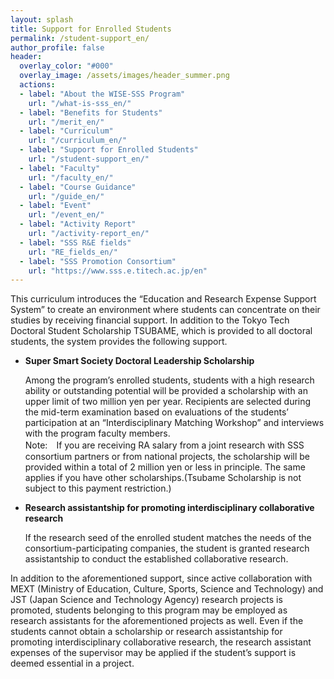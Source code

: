 ```yaml
---
layout: splash
title: Support for Enrolled Students
permalink: /student-support_en/
author_profile: false
header:
  overlay_color: "#000"
  overlay_image: /assets/images/header_summer.png
  actions:
  - label: "About the WISE-SSS Program"
    url: "/what-is-sss_en/"
  - label: "Benefits for Students"
    url: "/merit_en/"
  - label: "Curriculum"
    url: "/curriculum_en/"
  - label: "Support for Enrolled Students"
    url: "/student-support_en/"
  - label: "Faculty"
    url: "/faculty_en/"
  - label: "Course Guidance"
    url: "/guide_en/"
  - label: "Event"
    url: "/event_en/"
  - label: "Activity Report"
    url: "/activity-report_en/"
  - label: "SSS R&E fields"
    url: "RE_fields_en/"
  - label: "SSS Promotion Consortium"
    url: "https://www.sss.e.titech.ac.jp/en"
---
```


This curriculum introduces the “Education and Research Expense Support System” to create an environment where students can concentrate on their studies by receiving financial support. In addition to the Tokyo Tech Doctoral Student Scholarship TSUBAME, which is provided to all doctoral students, the system provides the following support.

* **Super Smart Society Doctoral Leadership Scholarship**

  Among the program’s enrolled students, students with a high research ability or outstanding potential will be provided a scholarship with an upper limit of two million yen per year. Recipients are selected during the mid-term examination based on evaluations of the students’ participation at an “Interdisciplinary Matching Workshop” and interviews with the program faculty members.<br>
  Note:　If you are receiving RA salary from a joint research with SSS consortium partners or from national projects, the scholarship will be  provided within a total of 2 million yen or less in principle. The same applies if you have other scholarships.(Tsubame Scholarship is not subject to this payment restriction.)

* **Research assistantship for promoting interdisciplinary collaborative research**

  If the research seed of the enrolled student matches the needs of the consortium-participating companies, the student is granted research assistantship to conduct the established collaborative research.

 In addition to the aforementioned support, since active collaboration with MEXT (Ministry of Education, Culture, Sports, Science and Technology) and JST (Japan Science and Technology Agency) research projects is promoted, students belonging to this program may be employed as research assistants for the aforementioned projects as well. Even if the students cannot obtain a scholarship or research assistantship for promoting interdisciplinary collaborative research, the research assistant expenses of the supervisor may be applied if the student’s support is deemed essential in a project.
